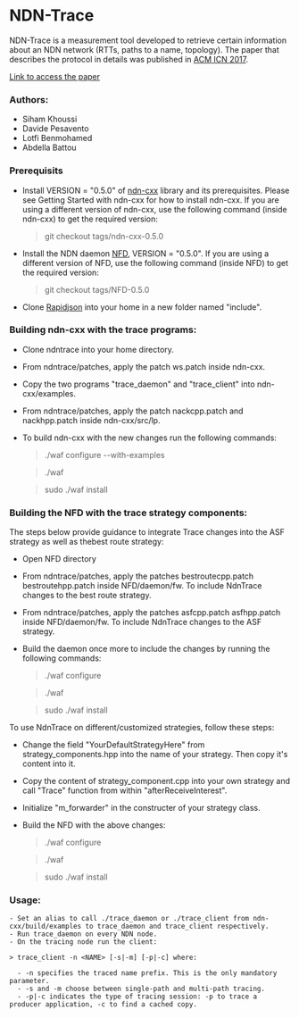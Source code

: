 # NDN-Trace

NDN-Trace is a measurement tool developed to retrieve certain information about an NDN network (RTTs, paths to a name, topology).
The paper that describes the protocol in details was published in [ACM ICN 2017](http://conferences.sigcomm.org/acm-icn/2017/).    

  [Link to access the paper](https://github.com/named-data/ndn-cxx)


### Authors:
- Siham Khoussi
- Davide Pesavento
- Lotfi Benmohamed
- Abdella Battou

### Prerequisits
- Install VERSION = "0.5.0" of [ndn-cxx](https://github.com/named-data/ndn-cxx) library and its prerequisites. Please see Getting Started with ndn-cxx for how to install ndn-cxx. If you are using a different version of ndn-cxx, use the following command (inside ndn-cxx) to get the required version:

     > git checkout tags/ndn-cxx-0.5.0
    
- Install the NDN daemon [NFD](https://github.com/named-data/NFD), VERSION = "0.5.0". If you are using a different version of NFD, use the following command (inside NFD) to get the required version:

     > git checkout tags/NFD-0.5.0
     
- Clone [Rapidjson](https://github.com/Tencent/rapidjson) into your home in a new folder named "include".


### Building ndn-cxx with the trace programs:

- Clone ndntrace into your home directory.
- From ndntrace/patches, apply the patch ws.patch inside ndn-cxx.
- Copy the two programs "trace_daemon" and "trace_client" into ndn-cxx/examples.
- From ndntrace/patches, apply the patch nackcpp.patch and nackhpp.patch inside ndn-cxx/src/lp.
- To build ndn-cxx with the new changes run the following commands:

    >./waf configure --with-examples
    
    >./waf
    
    >sudo ./waf install

### Building the NFD with the trace strategy components:

The steps below provide guidance to integrate Trace changes into the ASF strategy as well as thebest route strategy:

- Open NFD directory
- From ndntrace/patches, apply the patches bestroutecpp.patch bestroutehpp.patch inside NFD/daemon/fw. To include NdnTrace changes to the best route strategy.
- From ndntrace/patches, apply the patches asfcpp.patch asfhpp.patch inside NFD/daemon/fw. To include NdnTrace changes to the ASF strategy.
- Build the daemon once more to include the changes by running the following commands:

    >./waf configure
    
    >./waf
    
    >sudo ./waf install

To use NdnTrace on different/customized strategies, follow these steps:

- Change the field "YourDefaultStrategyHere" from strategy_components.hpp into the name of your strategy. Then copy it's content into it.
- Copy the content of strategy_component.cpp into your own strategy and call "Trace" function from within "afterReceiveInterest".
- Initialize "m_forwarder" in the constructer of your strategy class.
- Build the NFD with the above changes:

    >./waf configure
    
    >./waf
    
    >sudo ./waf install

### Usage:
    - Set an alias to call ./trace_daemon or ./trace_client from ndn-cxx/build/examples to trace_daemon and trace_client respectively.
    - Run trace_daemon on every NDN node.
    - On the tracing node run the client:
    
    > trace_client -n <NAME> [-s|-m] [-p|-c] where:
    
      - -n specifies the traced name prefix. This is the only mandatory parameter.
      - -s and -m choose between single-path and multi-path tracing.
      - -p|-c indicates the type of tracing session: -p to trace a producer application, -c to find a cached copy.



